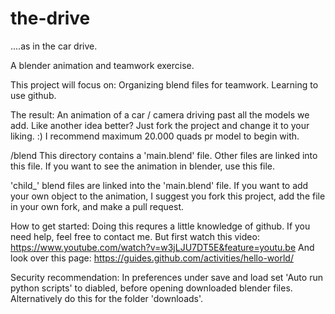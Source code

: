# the-drive
....as in the car drive.

A blender animation and teamwork exercise.

This project will focus on:
Organizing blend files for teamwork.
Learning to use github.

The result: An animation of a car / camera driving past all the models we add. Like another idea better? Just fork the project and change it to your liking. :)
I recommend maximum 20.000 quads pr model to begin with.

/blend
This directory contains a 'main.blend' file. Other files are linked into this file. If you want to see the animation in blender, use this file.

'child_' blend files are linked into the 'main.blend' file. If you want to add your own object to the animation, I suggest you fork this project, add the file in your own fork, and make a pull request.

How to get started:
Doing this requres a little knowledge of github.
If you need help, feel free to contact me. But first watch this video: https://www.youtube.com/watch?v=w3jLJU7DT5E&feature=youtu.be
And look over this page: https://guides.github.com/activities/hello-world/


Security recommendation: In preferences under save and load set 'Auto run python scripts' to diabled, before opening downloaded blender files. Alternatively do this for the folder 'downloads'.

